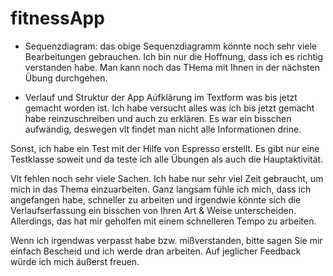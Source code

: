 # fitnessApp

* Sequenzdiagram:
das obige Sequenzdiagramm könnte noch sehr viele Bearbeitungen gebrauchen. Ich bin nur die Hoffnung, dass ich es richtig verstanden habe. Man kann noch das THema mit Ihnen in der nächsten Übung durchgehen. 

* Verlauf und Struktur der App
Aúfklärung im Textform was bis jetzt gemacht worden ist. Ich habe versucht alles was ich bis jetzt gemacht habe reinzuschreiben und auch zu erklären. Es war ein bisschen aufwändig, deswegen vlt findet man nicht alle Informationen drine. 



Sonst, ich habe ein Test mit der Hilfe von Espresso erstellt. Es gibt nur eine Testklasse soweit und da teste ich alle Übungen als auch die Hauptaktivität. 


Vlt fehlen noch sehr viele Sachen. Ich habe nur sehr viel Zeit gebraucht, um mich in das Thema einzuarbeiten. Ganz langsam fühle ich mich, dass ich angefangen habe, schneller zu arbeiten und irgendwie könnte sich die Verlaufserfassung ein bisschen von Ihren Art & Weise unterscheiden. Allerdings, das hat mir geholfen mit einem schnelleren Tempo zu arbeiten. 

Wenn ich irgendwas verpasst habe bzw. mißverstanden, bitte sagen Sie mir einfach Bescheid und ich werde dran arbeiten. Auf jeglicher Feedback würde ich mich äußerst freuen. 

